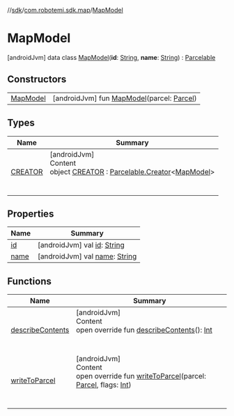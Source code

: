 //[sdk](../../../index.md)/[com.robotemi.sdk.map](../index.md)/[MapModel](index.md)



# MapModel  
 [androidJvm] data class [MapModel](index.md)(**id**: [String](https://kotlinlang.org/api/latest/jvm/stdlib/kotlin/-string/index.html), **name**: [String](https://kotlinlang.org/api/latest/jvm/stdlib/kotlin/-string/index.html)) : [Parcelable](https://developer.android.com/reference/kotlin/android/os/Parcelable.html)   


## Constructors  
  
| | |
|---|---|
| <a name="com.robotemi.sdk.map/MapModel/MapModel/#android.os.Parcel/PointingToDeclaration/"></a>[MapModel](-map-model.md)| <a name="com.robotemi.sdk.map/MapModel/MapModel/#android.os.Parcel/PointingToDeclaration/"></a> [androidJvm] fun [MapModel](-map-model.md)(parcel: [Parcel](https://developer.android.com/reference/kotlin/android/os/Parcel.html))   <br>|


## Types  
  
|  Name |  Summary | 
|---|---|
| <a name="com.robotemi.sdk.map/MapModel.CREATOR///PointingToDeclaration/"></a>[CREATOR](-c-r-e-a-t-o-r/index.md)| <a name="com.robotemi.sdk.map/MapModel.CREATOR///PointingToDeclaration/"></a>[androidJvm]  <br>Content  <br>object [CREATOR](-c-r-e-a-t-o-r/index.md) : [Parcelable.Creator](https://developer.android.com/reference/kotlin/android/os/Parcelable.Creator.html)<[MapModel](index.md)>   <br><br><br>|


## Properties  
  
|  Name |  Summary | 
|---|---|
| <a name="com.robotemi.sdk.map/MapModel/id/#/PointingToDeclaration/"></a>[id](id.md)| <a name="com.robotemi.sdk.map/MapModel/id/#/PointingToDeclaration/"></a> [androidJvm] val [id](id.md): [String](https://kotlinlang.org/api/latest/jvm/stdlib/kotlin/-string/index.html)   <br>|
| <a name="com.robotemi.sdk.map/MapModel/name/#/PointingToDeclaration/"></a>[name](name.md)| <a name="com.robotemi.sdk.map/MapModel/name/#/PointingToDeclaration/"></a> [androidJvm] val [name](name.md): [String](https://kotlinlang.org/api/latest/jvm/stdlib/kotlin/-string/index.html)   <br>|


## Functions  
  
|  Name |  Summary | 
|---|---|
| <a name="com.robotemi.sdk.map/MapModel/describeContents/#/PointingToDeclaration/"></a>[describeContents](describe-contents.md)| <a name="com.robotemi.sdk.map/MapModel/describeContents/#/PointingToDeclaration/"></a>[androidJvm]  <br>Content  <br>open override fun [describeContents](describe-contents.md)(): [Int](https://kotlinlang.org/api/latest/jvm/stdlib/kotlin/-int/index.html)  <br><br><br>|
| <a name="com.robotemi.sdk.map/MapModel/writeToParcel/#android.os.Parcel#kotlin.Int/PointingToDeclaration/"></a>[writeToParcel](write-to-parcel.md)| <a name="com.robotemi.sdk.map/MapModel/writeToParcel/#android.os.Parcel#kotlin.Int/PointingToDeclaration/"></a>[androidJvm]  <br>Content  <br>open override fun [writeToParcel](write-to-parcel.md)(parcel: [Parcel](https://developer.android.com/reference/kotlin/android/os/Parcel.html), flags: [Int](https://kotlinlang.org/api/latest/jvm/stdlib/kotlin/-int/index.html))  <br><br><br>|

